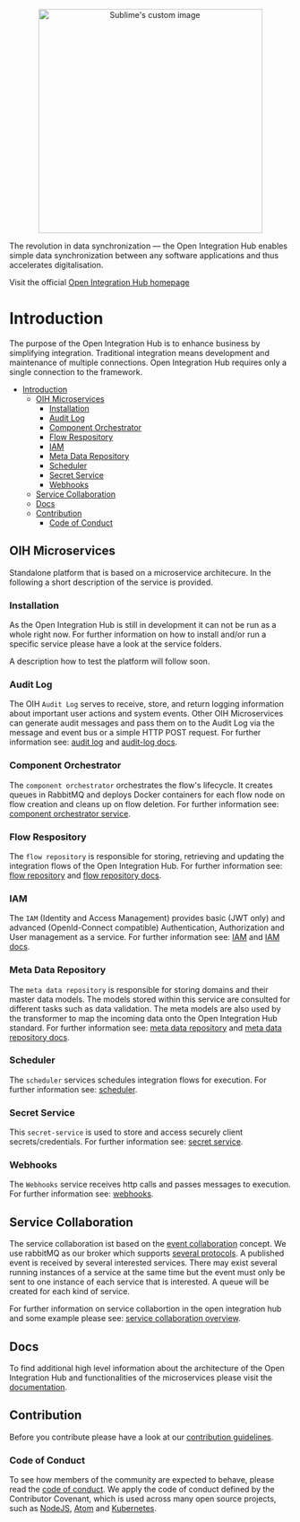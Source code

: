 <p align="center">
  <img src="https://github.com/openintegrationhub/Microservices/blob/master/Assets/medium-oih-einzeilig-zentriert.jpg" alt="Sublime's custom image" width="400"/>
</p>

The revolution in data synchronization — the Open Integration Hub enables simple data synchronization between any software applications and thus accelerates digitalisation.

Visit the official [Open Integration Hub homepage](https://www.openintegrationhub.org/)

# Introduction

The purpose of the Open Integration Hub is to enhance business by simplifying integration. Traditional integration means development and maintenance of multiple connections. 
Open Integration Hub requires only a single connection to the framework.

- [Introduction](#introduction)
  - [OIH Microservices](#oih-microservices)
    - [Installation](#installation)
    - [Audit Log](#audit-log)
    - [Component Orchestrator](#component-orchestrator)
    - [Flow Respository](#flow-respository)
    - [IAM](#iam)
    - [Meta Data Repository](#meta-data-repository)
    - [Scheduler](#scheduler)
    - [Secret Service](#secret-service)
    - [Webhooks](#webhooks)
  - [Service Collaboration](#service-collaboration)
  - [Docs](#docs)
  - [Contribution](#contribution)
    - [Code of Conduct](#code-of-conduct)

## OIH Microservices

Standalone platform that is based on a microservice architecure. In the following a short description of the service is provided. 

### Installation

As the Open Integration Hub is still in development it can not be run as a whole right now.
For further information on how to install and/or run a specific service please have a look at the service folders.

A description how to test the platform will follow soon.

### Audit Log

The OIH `Audit Log` serves to receive, store, and return logging information about important user actions and system events. Other OIH Microservices can generate audit messages and pass them on to the Audit Log via the message and event bus or a simple HTTP POST request. For further information see: [audit log](services/audit-log) and [audit-log docs](docs/services/AuditLog).

### Component Orchestrator

The `component orchestrator` orchestrates the flow's lifecycle. It creates queues in RabbitMQ and deploys Docker containers for each flow node on flow creation and cleans up on flow deletion.
For further information see: [component orchestrator service](services/component-orchestrator).

### Flow Respository

The `flow repository` is responsible for storing, retrieving and updating the integration flows of the Open Integration Hub. For further information see: [flow repository](services/integration-content-repository) and [flow repository docs](docs/services/FlowRepository.md).

### IAM

The `IAM` (Identity and Access Management) provides basic (JWT only) and advanced (OpenId-Connect compatible) Authentication, Authorization and User management as a service.
For further information see: [IAM](services/iam) and [IAM docs](docs/services/IAM).

### Meta Data Repository

The `meta data repository` is responsible for storing domains and their master data models. The models stored within this service are consulted for different tasks such as data validation. The meta models are also used by the transformer to map the incoming data onto the Open Integration Hub standard. For further information see: [meta data repository](services/meta-data-repository) and [meta data repository docs](docs/services/MetaDataRepository.md).

### Scheduler

The `scheduler` services schedules integration flows for execution. For further information see: [scheduler](services/scheduler).

### Secret Service

This `secret-service`  is used to store and access securely client secrets/credentials. For further information see: [secret service](services/secret-service).

### Webhooks

The `Webhooks` service receives http calls and passes messages to execution. For further information see: [webhooks](services/communication-router).

## Service Collaboration

The service collaboration ist based on the [event collaboration](https://martinfowler.com/eaaDev/EventCollaboration.html) concept. We use rabbitMQ as our broker which supports [several protocols](https://www.rabbitmq.com/protocols.html).
A published event is received by several interested services. There may exist several running instances of a service at the same time but the event must only be sent to one instance of each service that is interested. A queue will be created for each kind of service.

For further information on service collabortion in the open integration hub and some example please see: [service collaboration overview](docs/ServiceCollaborationOverview.md).

## Docs

To find additional high level information about the architecture of the Open Integration Hub and functionalities of the microservices please visit the [documentation](docs).

## Contribution

Before you contribute please have a look at our [contribution guidelines](CONTRIBUTING.md).

### Code of Conduct

To see how members of the community are expected to behave, please read the [code of conduct](CODE_OF_CONDUCT.md). We apply the code of conduct defined by the Contributor Covenant, which is used across many open source projects, such as [NodeJS](https://github.com/nodejs/node), [Atom](https://github.com/atom/atom) and [Kubernetes](https://github.com/kubernetes/kubernetes).